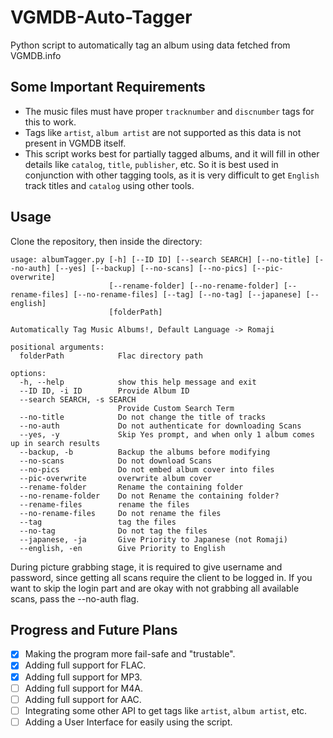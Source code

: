 #  VGMDB-Auto-Tagger
Python script to automatically tag an album using data fetched from VGMDB.info

## Some Important Requirements
* The music files must have proper `tracknumber` and `discnumber` tags for this to work.
* Tags like `artist`, `album artist` are not supported as this data is not present in VGMDB itself.
* This script works best for partially tagged albums, and it will fill in other details like `catalog`, `title`, `publisher`, etc. So it is best used in conjunction with other tagging tools, as it is very difficult to get `English` track titles and `catalog` using other tools.

## Usage
Clone the repository, then inside the directory:
```
usage: albumTagger.py [-h] [--ID ID] [--search SEARCH] [--no-title] [--no-auth] [--yes] [--backup] [--no-scans] [--no-pics] [--pic-overwrite]
                      [--rename-folder] [--no-rename-folder] [--rename-files] [--no-rename-files] [--tag] [--no-tag] [--japanese] [--english]
                      [folderPath]

Automatically Tag Music Albums!, Default Language -> Romaji

positional arguments:
  folderPath            Flac directory path

options:
  -h, --help            show this help message and exit
  --ID ID, -i ID        Provide Album ID
  --search SEARCH, -s SEARCH
                        Provide Custom Search Term
  --no-title            Do not change the title of tracks
  --no-auth             Do not authenticate for downloading Scans
  --yes, -y             Skip Yes prompt, and when only 1 album comes up in search results
  --backup, -b          Backup the albums before modifying
  --no-scans            Do not download Scans
  --no-pics             Do not embed album cover into files
  --pic-overwrite       overwrite album cover
  --rename-folder       Rename the containing folder
  --no-rename-folder    Do not Rename the containing folder?
  --rename-files        rename the files
  --no-rename-files     Do not rename the files
  --tag                 tag the files
  --no-tag              Do not tag the files
  --japanese, -ja       Give Priority to Japanese (not Romaji)
  --english, -en        Give Priority to English

```

During picture grabbing stage, it is required to give username and password, since getting all scans require the client to be logged in. If you want to skip the login part and are okay with not grabbing all available scans, pass the --no-auth flag.

## Progress and Future Plans
- [X] Making the program more fail-safe and "trustable".
- [X] Adding full support for FLAC.
- [X] Adding full support for MP3.
- [ ] Adding full support for M4A.
- [ ] Adding full support for AAC.
- [ ] Integrating some other API to get tags like `artist`, `album artist`, etc.
- [ ] Adding a User Interface for easily using the script.
